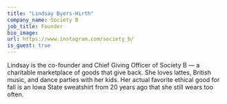 ```yaml
---
title: "Lindsay Byers-Hirth"
company_name: Society B
job_title: Founder
bio_image:
url: https://www.instagram.com/society_b/
is_guest: true
---
```


Lindsay is the co-founder and Chief Giving Officer of Society B — a charitable marketplace of goods that give back. She loves lattes, British music, and dance parties with her kids. Her actual favorite ethical good for fall is an Iowa State sweatshirt from 20 years ago that she still wears too often.
